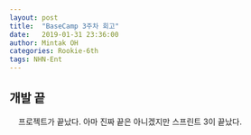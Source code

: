 ```yaml
---
layout: post
title:  "BaseCamp 3주차 회고"
date:   2019-01-31 23:36:00
author: Mintak OH
categories: Rookie-6th
tags: NHN-Ent
---
```


## 개발 끝
 &nbsp; &nbsp; 프로젝트가 끝났다. 아마 진짜 끝은 아니겠지만 스프린트 3이 끝났다. 
<!--stackedit_data:
eyJoaXN0b3J5IjpbMTQwMDYzNjk5OV19
-->